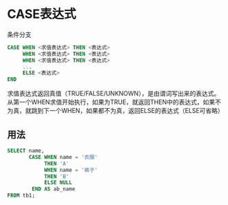 # CASE表达式
条件分支

```sql
CASE WHEN <求值表达式> THEN <表达式>
     WHEN <求值表达式> THEN <表达式>
     WHEN <求值表达式> THEN <表达式>
     ...
     ELSE <表达式>
END
```

求值表达式返回真值（TRUE/FALSE/UNKNOWN），是由谓词写出来的表达式。从第一个WHEN求值开始执行，如果为TRUE，就返回THEN中的表达式，如果不为真，就跳到下一个WHEN，如果都不为真，返回ELSE的表达式（ELSE可省略）

## 用法

```sql
SELECT name,
       CASE WHEN name = '衣服'
            THEN 'A'
            WHEN name = '裤子'
            THEN 'B'
            ELSE NULL
        END AS ab_name
FROM tb1;
```